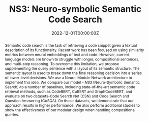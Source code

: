 ---
title: 'NS3: Neuro-symbolic Semantic Code Search'

# Authors
# If you created a profile for a user (e.g. the default `admin` user), write the username (folder name) here
# and it will be replaced with their full name and linked to their profile.
authors:
  - Shushan Arakelyan
  - anna
  - Miltiadis Allamanis
  - Luis Garcia
  - Christophe Hauser
  - Xiang Ren

date: '2022-12-01T00:00:00Z'
doi: ''

# Publication type.
# Legend: 0 = Uncategorized; 1 = Conference paper; 2 = Journal article;
# 3 = Preprint / Working Paper; 4 = Report; 5 = Book; 6 = Book section;
# 7 = Thesis; 8 = Patent
publication_types: ['Conference paper']

# Publication name and optional abbreviated publication name.
publication: In Advances in Neural Information Processing Systems 35
publication_short: In *NeurIPS'22*

abstract: Semantic code search is the task of retrieving a code snippet given a textual description of its functionality. Recent work has been focused on using similarity metrics between neural embeddings of text and code. However, current language models are known to struggle with longer, compositional sentences, and multi-step reasoning. To overcome this limitation, we propose supplementing the query sentence with a layout of its semantic structure. The semantic layout is used to break down the final reasoning decision into a series of lower-level decisions. We use a Neural Module Network architecture to implement this idea. We compare our model - *NS3* (Neuro-Symbolic Semantic Search)-to a number of baselines, including state-of-the-art semantic code retrieval methods, such as CodeBERT, CuBERT and GraphCodeBERT, and evaluate on two datasets-Code Search Net (CSN) and Code Search and Question Answering (CoSQA). On these datasets, we demonstrate that our approach results in higher performance. We also perform additional studies to show the effectiveness of our modular design when handling compositional queries.

tags: [ML for Code, Generalizable Models for Code]

# Display this page in the Featured widget?
featured: true

# Custom links (uncomment lines below)
# links:
# - name: Custom Link
#   url: http://example.org

url_pdf: 'https://proceedings.neurips.cc/paper_files/paper/2022/hash/43f5f6c5cb333115914c8448b8506411-Abstract-Conference.html'
url_code: 'https://github.com/ShushanArakelyan/modular_code_search'
url_dataset: 'https://github.com/ShushanArakelyan/modular_code_search'

# Featured image
# To use, add an image named `featured.jpg/png` to your page's folder.
image:
  caption: ''
  focal_point: ''
  preview_only: true
  
---